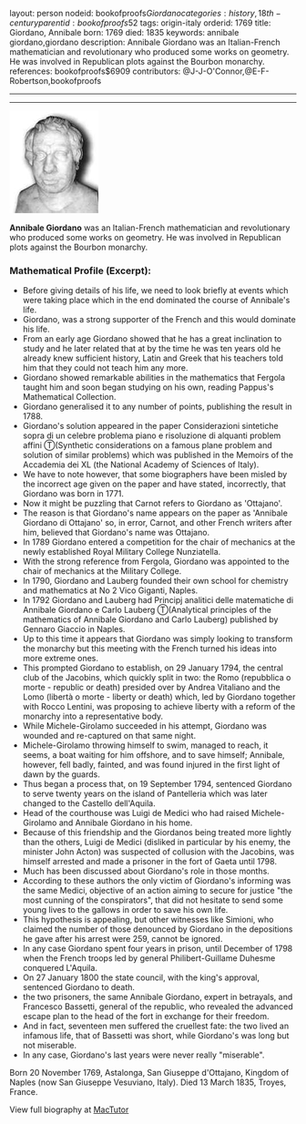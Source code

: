 layout: person
nodeid: bookofproofs$Giordano
categories: history,18th-century
parentid: bookofproofs$52
tags: origin-italy
orderid: 1769
title: Giordano, Annibale
born: 1769
died: 1835
keywords: annibale giordano,giordano
description: Annibale Giordano was an Italian-French mathematician and revolutionary who produced some works on geometry. He was involved in Republican plots against the Bourbon monarchy.
references: bookofproofs$6909
contributors: @J-J-O'Connor,@E-F-Robertson,bookofproofs

---



---

![Giordano.jpg](https://github.com/bookofproofs/bookofproofs.github.io/blob/main/_sources/_assets/images/portraits/Giordano.jpg?raw=true)

**Annibale Giordano** was an Italian-French mathematician and revolutionary who produced some works on geometry. He was involved in Republican plots against the Bourbon monarchy.

### Mathematical Profile (Excerpt):
* Before giving details of his life, we need to look briefly at events which were taking place which in the end dominated the course of Annibale's life.
* Giordano, was a strong supporter of the French and this would dominate his life.
* From an early age Giordano showed that he has a great inclination to study and he later related that at by the time he was ten years old he already knew sufficient history, Latin and Greek that his teachers told him that they could not teach him any more.
* Giordano showed remarkable abilities in the mathematics that Fergola taught him and soon began studying on his own, reading Pappus's Mathematical Collection.
* Giordano generalised it to any number of points, publishing the result in 1788.
* Giordano's solution appeared in the paper Considerazioni sintetiche sopra di un celebre problema piano e risoluzione di alquanti problem affini Ⓣ(Synthetic considerations on a famous plane problem and solution of similar problems)  which was published in the Memoirs of the Accademia dei XL (the National Academy of Sciences of Italy).
* We have to note however, that some biographers have been misled by the incorrect age given on the paper and have stated, incorrectly, that Giordano was born in 1771.
* Now it might be puzzling that Carnot refers to Giordano as 'Ottajano'.
* The reason is that Giordano's name appears on the paper as 'Annibale Giordano di Ottajano' so, in error, Carnot, and other French writers after him, believed that Giordano's name was Ottajano.
* In 1789 Giordano entered a competition for the chair of mechanics at the newly established Royal Military College Nunziatella.
* With the strong reference from Fergola, Giordano was appointed to the chair of mechanics at the Military College.
* In 1790, Giordano and Lauberg founded their own school for chemistry and mathematics at No 2 Vico Giganti, Naples.
* In 1792 Giordano and Lauberg had Principj analitici delle matematiche di Annibale Giordano e Carlo Lauberg Ⓣ(Analytical principles of the mathematics of Annibale Giordano and Carlo Lauberg) published by Gennaro Giaccio in Naples.
* Up to this time it appears that Giordano was simply looking to transform the monarchy but this meeting with the French turned his ideas into more extreme ones.
* This prompted Giordano to establish, on 29 January 1794, the central club of the Jacobins, which quickly split in two: the Romo (repubblica o morte - republic or death) presided over by Andrea Vitaliano and the Lomo (libertà o morte - liberty or death) which, led by Giordano together with Rocco Lentini, was proposing to achieve liberty with a reform of the monarchy into a representative body.
* While Michele-Girolamo succeeded in his attempt, Giordano was wounded and re-captured on that same night.
* Michele-Girolamo throwing himself to swim, managed to reach, it seems, a boat waiting for him offshore, and to save himself; Annibale, however, fell badly, fainted, and was found injured in the first light of dawn by the guards.
* Thus began a process that, on 19 September 1794, sentenced Giordano to serve twenty years on the island of Pantelleria which was later changed to the Castello dell'Aquila.
* Head of the courthouse was Luigi de Medici who had raised Michele-Girolamo and Annibale Giordano in his home.
* Because of this friendship and the Giordanos being treated more lightly than the others, Luigi de Medici (disliked in particular by his enemy, the minister John Acton) was suspected of collusion with the Jacobins, was himself arrested and made a prisoner in the fort of Gaeta until 1798.
* Much has been discussed about Giordano's role in those months.
* According to these authors the only victim of Giordano's informing was the same Medici, objective of an action aiming to secure for justice "the most cunning of the conspirators", that did not hesitate to send some young lives to the gallows in order to save his own life.
* This hypothesis is appealing, but other witnesses like Simioni, who claimed the number of those denounced by Giordano in the depositions he gave after his arrest were 259, cannot be ignored.
* In any case Giordano spent four years in prison, until December of 1798 when the French troops led by general Philibert-Guillame Duhesme conquered L'Aquila.
* On 27 January 1800 the state council, with the king's approval, sentenced Giordano to death.
* the two prisoners, the same Annibale Giordano, expert in betrayals, and Francesco Bassetti, general of the republic, who revealed the advanced escape plan to the head of the fort in exchange for their freedom.
* And in fact, seventeen men suffered the cruellest fate: the two lived an infamous life, that of Bassetti was short, while Giordano's was long but not miserable.
* In any case, Giordano's last years were never really "miserable".

Born 20 November 1769, Astalonga, San Giuseppe d'Ottajano, Kingdom of Naples (now San Giuseppe Vesuviano, Italy). Died 13 March 1835, Troyes, France.

View full biography at [MacTutor](https://mathshistory.st-andrews.ac.uk/Biographies/Giordano/)

